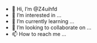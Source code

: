 - 👋 Hi, I’m @Z4uihfd
- 👀 I’m interested in ...
- 🌱 I’m currently learning ...
- 💞️ I’m looking to collaborate on ...
- 📫 How to reach me ...

<!---
Z4uihfd/Z4uihfd is a ✨ special ✨ repository because its `README.md` (this file) appears on your GitHub profile.
You can click the Preview link to take a look at your changes.
--->
